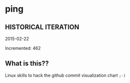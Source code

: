 # ping

## HISTORICAL ITERATION
2015-02-22

Incremented: 462

## What is this?? 
Linux skills to hack the github commit visualization chart `;-)`

